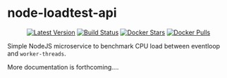 # node-loadtest-api
<p align="center">
  <a href="https://hub.docker.com/r/jmb12686/node-loadtest-api/tags?page=1&ordering=last_updated"><img src="https://img.shields.io/github/v/tag/jmb12686/node-loadtest-api?label=version&style=flat-square" alt="Latest Version"></a>
  <a href="https://github.com/jmb12686/node-loadtest-api/actions"><img src="https://github.com/jmb12686/node-loadtest-api/workflows/build/badge.svg" alt="Build Status"></a>
  <a href="https://hub.docker.com/r/jmb12686/node-loadtest-api/"><img src="https://img.shields.io/docker/stars/jmb12686/node-loadtest-api.svg?style=flat-square" alt="Docker Stars"></a>
  <a href="https://hub.docker.com/r/jmb12686/node-loadtest-api/"><img src="https://img.shields.io/docker/pulls/jmb12686/node-loadtest-api.svg?style=flat-square" alt="Docker Pulls"></a>
</p>

Simple NodeJS microservice to benchmark CPU load between eventloop and `worker-threads`.

More documentation is forthcoming....